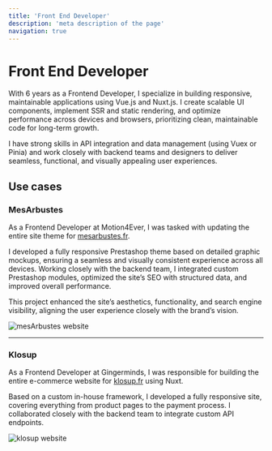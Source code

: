 ```yaml
---
title: 'Front End Developer'
description: 'meta description of the page'
navigation: true
---
```


# Front End Developer

With 6 years as a Frontend Developer, I specialize in building responsive, maintainable applications using Vue.js and Nuxt.js. I create scalable UI components, implement SSR and static rendering, and optimize performance across devices and browsers, prioritizing clean, maintainable code for long-term growth.

I have strong skills in API integration and data management (using Vuex or Pinia) and work closely with backend teams and designers to deliver seamless, functional, and visually appealing user experiences.

## Use cases

### MesArbustes

As a Frontend Developer at Motion4Ever, I was tasked with updating the entire site theme for  [mesarbustes.fr](https://www.mesarbustes.fr/). 

I developed a fully responsive Prestashop theme based on detailed graphic mockups, ensuring a seamless and visually consistent experience across all devices. Working closely with the backend team, I integrated custom Prestashop modules, optimized the site’s SEO with structured data, and improved overall performance.

This project enhanced the site’s aesthetics, functionality, and search engine visibility, aligning the user experience closely with the brand’s vision.

![mesArbustes website](/mesarbustes.png)

---

### Klosup

As a Frontend Developer at Gingerminds, I was responsible for building the entire e-commerce website for [klosup.fr](https://www.klosup.fr/) using Nuxt.

Based on a custom in-house framework, I developed a fully responsive site, covering everything from product pages to the payment process. I collaborated closely with the backend team to integrate custom API endpoints.

![klosup website](/klosup.png)